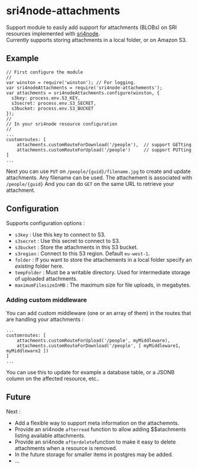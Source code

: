 # sri4node-attachments
Support module to easily add support for attachments (BLOBs) on SRI resources implemented with [sri4node](https://github.com/dimitrydhondt/sri4node).  
Currently supports storing attachments in a local folder, or on Amazon S3. 

## Example

    // First configure the module
    //
    var winston = require('winston'); // For logging.
    var sri4nodeAttachments = require('sri4node-attachements');
    var attachments = sri4nodeAttachments.configure(winston, {
      s3key: process.env.S3_KEY,
      s3secret: process.env.S3_SECRET,
      s3bucket: process.env.S3_BUCKET
    });
    //
    // In your sri4node resource configuration
    //
    ...
    customroutes: [
        attachments.customRouteForDownload('/people'),  // support GETting
        attachments.customRouteForUpload('/people')     // support PUTting
    ]
    ...
  
Next you can use `PUT` on `/people/{guid}/filename.jpg` to create and update attachments. 
Any filename can be used. The attachement is associated with `/people/{guid}`
And you can do `GET` on the same URL to retrieve your attachment.  

## Configuration
Supports configuration options : 

* `s3key` : Use this key to connect to S3.
* `s3secret` : Use this secret to connect to S3.
* `s3bucket` : Store the attachments in this S3 bucket.
* `s3region` : Connect to this S3 region. Default `eu-west-1`.
* `folder` : If you want to store the attachements in a local folder specify an *existing* folder here.
* `tempFolder` : Must be a writable directory. Used for intermediate storage of uploaded attachments.
* `maximumFilesizeInMB` : The maximum size for file uploads, in megabytes.

### Adding custom middleware
You can add custom middleware (one or an array of them) in the routes that are handling your attachments :

    ...
    customroutes: [
        attachments.customRouteForUpload('/people', myMiddleware),
        attachments.customRouteForDownload('/people', [ myMiddleware1, myMiddleware2 ])
    ]
    ...
    
You can use this to update for example a database table, or a JSONB column on the affected resource, etc..

## Future

Next :

* Add a flexible way to support meta information on the attachemnts. 
* Provide an sri4node `afterread` function to allow adding $$atachments listing available attachments. 
* Provide an sri4node `afterdelete`function to make it easy to delete attachments when a resource is removed.
* In the future storage for smaller items in postgres may be added.
* ...


